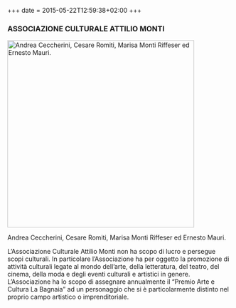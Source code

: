 +++
date = 2015-05-22T12:59:38+02:00
+++
### ASSOCIAZIONE CULTURALE ATTILIO MONTI

<img src="/img/pac2015.jpg" alt="Andrea Ceccherini, Cesare Romiti, Marisa Monti Riffeser ed Ernesto Mauri." width="420"/>
<p>Andrea Ceccherini, Cesare Romiti, Marisa Monti Riffeser ed Ernesto Mauri.</p>

L’Associazione Culturale Attilio Monti non ha scopo di lucro e persegue scopi culturali.
In particolare l’Associazione ha per oggetto la promozione di attività culturali legate al mondo dell’arte,
della letteratura, del teatro, del cinema, della moda e degli eventi culturali e artistici in genere. 
L’Associazione ha lo scopo di assegnare annualmente il “Premio Arte e Cultura La Bagnaia” ad un personaggio che si è particolarmente distinto nel proprio campo artistico o imprenditoriale.
